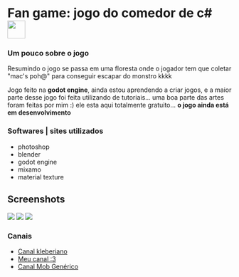 # Fan game: jogo do comedor de c# <img width="40" height="40" src="https://github.com/danielBRTanimacao/godot-game-comedor-de-c/assets/93400508/cba20c02-afa1-47c0-8cd0-49e367905b6e"/>

<h3>Um pouco sobre o jogo</h3>

Resumindo o jogo se passa em uma floresta onde o jogador tem que coletar "mac's poh@" para conseguir escapar do monstro kkkk

Jogo feito na **godot engine**, ainda estou aprendendo a criar jogos, e a maior parte desse jogo foi feita utilizando de tutoriais...
uma boa parte das artes foram feitas por mim :) ele esta aqui totalmente gratuito... **o jogo ainda está em desenvolvimento**

### Softwares | sites utilizados 
- photoshop
- blender
- godot engine
- mixamo
- material texture
  
## Screenshots

<img src="https://github.com/danielBRTanimacao/godot-game-comedor-de-c/assets/93400508/ad5a6993-c6d7-4528-8c47-fb0e1b4bc5b2"/>
<img src="https://github.com/danielBRTanimacao/godot-game-comedor-de-c/assets/93400508/2b00f413-e263-43db-96ad-b8fa0a684797"/>
<img src="https://github.com/danielBRTanimacao/godot-game-comedor-de-c/assets/93400508/ca72e486-ed29-4e84-875b-7bdd3a1f0bb5"/>


### Canais

- <a href="https://www.youtube.com/@CanalKleberiano">Canal kleberiano</a>
- <a href="https://www.youtube.com/channel/UCS88R5WOovJNe3NtS0OhUfg">Meu canal :3</a>
- <a href="https://www.youtube.com/@MobGenerico">Canal Mob Genérico</a>
